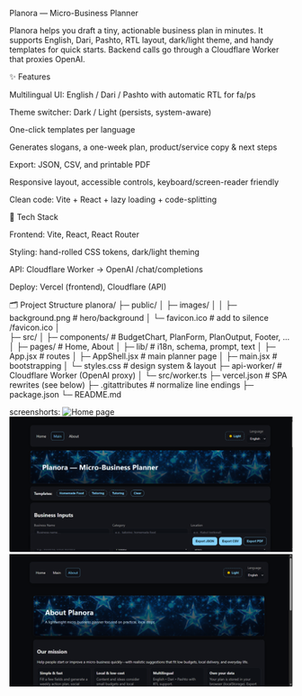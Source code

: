 Planora — Micro-Business Planner

Planora helps you draft a tiny, actionable business plan in minutes.
It supports English, Dari, Pashto, RTL layout, dark/light theme, and handy templates for quick starts.
Backend calls go through a Cloudflare Worker that proxies OpenAI.

✨ Features

Multilingual UI: English / Dari / Pashto with automatic RTL for fa/ps

Theme switcher: Dark / Light (persists, system-aware)

One-click templates per language

Generates slogans, a one-week plan, product/service copy & next steps

Export: JSON, CSV, and printable PDF

Responsive layout, accessible controls, keyboard/screen-reader friendly

Clean code: Vite + React + lazy loading + code-splitting

🧱 Tech Stack

Frontend: Vite, React, React Router

Styling: hand-rolled CSS tokens, dark/light theming

API: Cloudflare Worker → OpenAI /chat/completions

Deploy: Vercel (frontend), Cloudflare (API)

🗂 Project Structure
planora/
├─ public/
│ ├─ images/
│ │ ├─ background.png # hero/background
│ └─ favicon.ico # add to silence /favicon.ico
│  
├─ src/
│ ├─ components/ # BudgetChart, PlanForm, PlanOutput, Footer, ...
│ ├─ pages/ # Home, About
│ ├─ lib/ # i18n, schema, prompt, text
│ ├─ App.jsx # routes
│ ├─ AppShell.jsx # main planner page
│ ├─ main.jsx # bootstrapping
│ └─ styles.css # design system & layout
├─ api-worker/ # Cloudflare Worker (OpenAI proxy)
│ └─ src/worker.ts
├─ vercel.json # SPA rewrites (see below)
├─ .gitattributes # normalize line endings
├─ package.json
└─ README.md

screenshorts:
![Home page](image.png)
![Main page](Main.png)
![About page](About.png)
